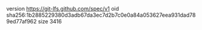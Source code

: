 version https://git-lfs.github.com/spec/v1
oid sha256:1b2885229380d3adb67da3ec7d2b7c0e0a84a053627eea931dad789ed77af962
size 3416
